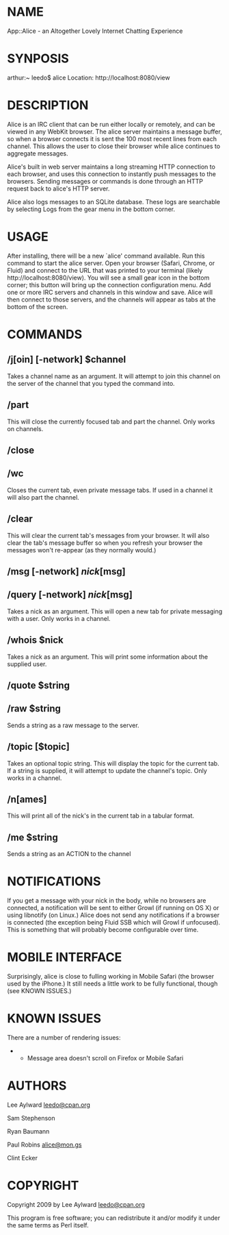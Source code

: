 # NAME

App::Alice - an Altogether Lovely Internet Chatting Experience

# SYNPOSIS

  arthur:~ leedo$ alice
  Location: http://localhost:8080/view

# DESCRIPTION

Alice is an IRC client that can be run either locally or remotely, and
can be viewed in any WebKit browser. The alice server
maintains a message buffer, so when a browser connects it is sent
the 100 most recent lines from each channel. This allows the user to
close their browser while alice continues to aggregate messages.

Alice's built in web server maintains a long streaming HTTP connection
to each browser, and uses this connection to instantly push messages
to the browsers. Sending messages or commands is done through an HTTP
request back to alice's HTTP server.

Alice also logs messages to an SQLite database. These logs are searchable
by selecting Logs from the gear menu in the bottom corner.

# USAGE

After installing, there will be a new `alice' command available. Run
this command to start the alice server. Open your browser (Safari, Chrome, or
Fluid) and connect to the URL that was printed to your terminal
(likely http://localhost:8080/view). You will see a small gear icon in the
bottom corner; this button will bring up the connection configuration
menu. Add one or more IRC servers and channels in this window and save.
Alice will then connect to those servers, and the channels will appear as
tabs at the bottom of the screen.

# COMMANDS

## /j[oin] [-network] $channel

Takes a channel name as an argument. It will attempt to join this channel
on the server of the channel that you typed the command into.

## /part

This will close the currently focused tab and part the channel. Only works on
channels.

## /close

## /wc

Closes the current tab, even private message tabs. If used in a channel
it will also part the channel.

## /clear

This will clear the current tab's messages from your browser. It will also 
clear the tab's message buffer so when you refresh your browser the messages 
won't re-appear (as they normally would.)

## /msg [-network] $nick [$msg]

## /query [-network] $nick [$msg]

Takes a nick as an argument. This will open a new tab for private messaging
with a user. Only works in a channel.

## /whois $nick

Takes a nick as an argument. This will print some information about the
supplied user.

## /quote $string

## /raw $string

Sends a string as a raw message to the server.

## /topic [$topic]

Takes an optional topic string. This will display the topic for the current tab.
If a string is supplied, it will attempt to update the channel's topic.
Only works in a channel.

## /n[ames]

This will print all of the nick's in the current tab in a tabular format.

## /me $string

Sends a string as an ACTION to the channel

# NOTIFICATIONS

If you get a message with your nick in the body, while no browsers are
connected, a notification will be sent to either Growl (if running on
OS X) or using libnotify (on Linux.) Alice does not send any notifications
if a browser is connected (the exception being Fluid SSB which will
Growl if unfocused). This is something that will probably become 
configurable over time.

# MOBILE INTERFACE

Surprisingly, alice is close to fulling working in Mobile Safari (the browser used
by the iPhone.) It still needs a little work to be fully functional, though (see KNOWN ISSUES.)

# KNOWN ISSUES

There are a number of rendering issues:

- * Message area doesn't scroll on Firefox or Mobile Safari

# AUTHORS

Lee Aylward <leedo@cpan.org>

Sam Stephenson

Ryan Baumann

Paul Robins <alice@mon.gs>

Clint Ecker

# COPYRIGHT

Copyright 2009 by Lee Aylward <leedo@cpan.org>

This program is free software; you can redistribute it and/or modify it
under the same terms as Perl itself.
